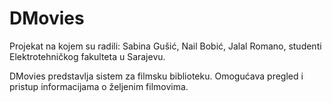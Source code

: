 # DMovies
Projekat na kojem su radili: Sabina Gušić, Nail Bobić, Jalal Romano, studenti Elektrotehničkog fakulteta u Sarajevu.

DMovies predstavlja sistem za filmsku biblioteku. Omogućava pregled i pristup informacijama o željenim filmovima. 
